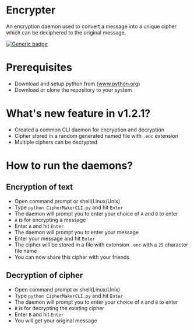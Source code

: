 # Encrypter
An encryption daemon used to convert a message into a unique cipher which can be deciphered to the original message.

[![Generic badge](https://img.shields.io/badge/Release-v1.2.1-<COLOR>.svg)](https://shields.io/)

# Prerequisites
* Download and setup python from (www.python.org)
* Download or clone the repository to your system

# What's new feature in v1.2.1?
* Created a common CLI daemon for encryption and decryption
* Cipher stored in a random generated named file with `.enc` extension
* Multiple ciphers can be decrypted

# How to run the daemons?
## Encryption of text
* Open command prompt or shell(Linux/Unix)
* Type `python CipherMakerCLI.py` and hit `Enter`
* The daemon will prompt you to enter your choice of `A` and `B` to enter
* `A` is for encrypting a message
* Enter `A` and hit `Enter`
* The daemon will prompt you to enter your message
* Enter your message and hit `Enter`
* The cipher will be stored in a file with extension `.enc` with a `25` character file name
* You can now share this cipher with your friends

## Decryption of cipher
* Open command prompt or shell(Linux/Unix)
* Type `python CipherMakerCLI.py` and hit `Enter`
* The daemon will prompt you to enter your choice of `A` and `B` to enter
* `B` is for decrypting the existing cipher
* Enter `B` and hit `Enter`
* You will get your original message 